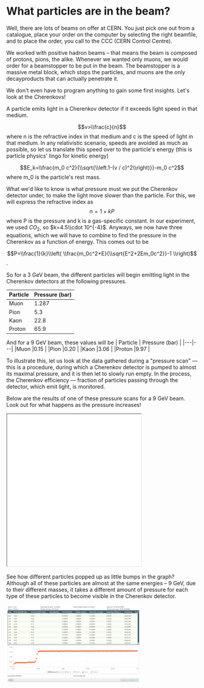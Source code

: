 What particles are in the beam?
===============================

Well, there are lots of beams on offer at CERN. You just pick one out from a catalogue, place your order on the computer by selecting the right beamfile, and to place the order, you call to the CCC (CERN Control Centre).

We worked with positive hadron beams – that means the beam is composed of protons, pions, the alike.
Whenever we wanted only muons, we would order for a beamstopper to be put in the beam. The beamstopper is a massive metal block, which stops the particles, and muons are the only decayproducts that can actually penetrate it.

We don't even have to program anything to gain some first insights. Let's look at the Cherenkovs!

A particle emits light in a Cherenkov detector if it exceeds light speed in that medium.

$$v>\\frac{c}{n}$$
where n is the refractive index in that medium and c is the speed of light in that medium. In any relativistic scenario, speeds are avoided as much as possible, so let us translate this speed over to the particle's energy (this is particle physics' lingo for kinetic energy)

$$E_k=\\frac{m_0 c^2}{\\sqrt{\\left.1-(v / c)^2\\right)}}-m_0 c^2$$ where m_0 is the particle's rest mass.

What we'd like to know is what pressure must we put the Cherenkov detector under, to make the light move slower than the particle. For this, we will express the refractive index as
$$n=1+kP$$
where P is the pressure and k is a gas-specific constant. In our experiment, we used $CO_2$, so $k=4.5\\cdot 10^{-4}$.
Anyways, we now have three equations, which we will have to combine to find the pressure in the Cherenkov as a function of energy. This comes out to be

$$P=\\frac{1}{k}\\left( \\frac{m_0c^2+E}{\\sqrt{E^2+2Em_0c^2}}-1 \\right)$$.

So for a 3 GeV beam, the different particles will begin emitting light in the Cherenkov detectors at the following pressures.

| Particle  | Pressure (bar) |
|---|---|
|Muon   |1.287   |
|Pion   |5.3   |
|Kaon   |22.8   |
|Proton |65.9   |

And for a 9 GeV beam, these values will be 
| Particle  | Pressure (bar) |
|---|---|
|Muon   |0.15   |
|Pion   |0.20   |
|Kaon   |3.06   |
|Proton |9.97   |

To illustrate this, let us look at the data gathered during a "pressure scan" –– this is a procedure, during which a Cherenkov detector is pumped to almost its maximal pressure, and it is then let to slowly run empty. In the process, the Cherenkov efficiency –– fraction of particles passing through the detector, which emit light, is monitored. 

Below are the results of one of these pressure scans for a 9 GeV beam. Look out for what happens as the pressure increases!

<iframe src="../Files/pressure_vs_cherenkov.html" width="70%" height="400"></iframe>

See how different particles popped up as little bumps in the graph? Although all of these particles are almost at the same energies – 9 GeV, due to their different masses, it takes a different amount of pressure for each type of these particles to become visible in the Cherenkov detector.

<img src="../articles/images/Identification/3GeVhadron.png" alt="" width="70%" height="auto">
